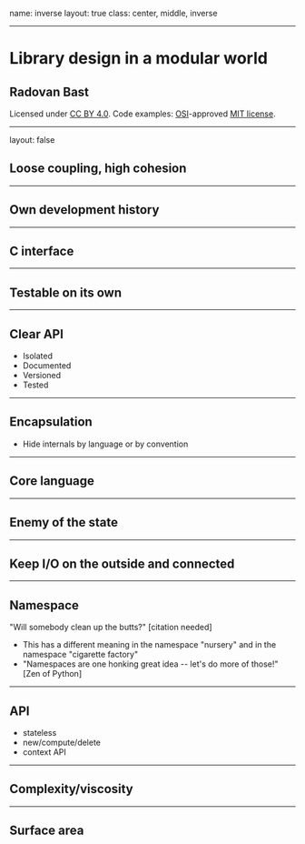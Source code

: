 name: inverse
layout: true
class: center, middle, inverse

---

# Library design in a modular world

## Radovan Bast

Licensed under [CC BY 4.0](https://creativecommons.org/licenses/by/4.0/).
Code examples: [OSI](http://opensource.org)-approved [MIT license](http://opensource.org/licenses/mit-license.html).

---

layout: false

## Loose coupling, high cohesion

---

## Own development history

---

## C interface

---

## Testable on its own

---

## Clear API

- Isolated
- Documented
- Versioned
- Tested

---

## Encapsulation

- Hide internals by language or by convention

---

## Core language

---

## Enemy of the state

---

## Keep I/O on the outside and connected

---

## Namespace

"Will somebody clean up the butts?" [citation needed]

- This has a different meaning in the namespace "nursery"
  and in the namespace "cigarette factory"
- "Namespaces are one honking great idea -- let's do more of those!" [Zen of Python]

---

## API

- stateless
- new/compute/delete
- context API

---

## Complexity/viscosity

---

## Surface area
